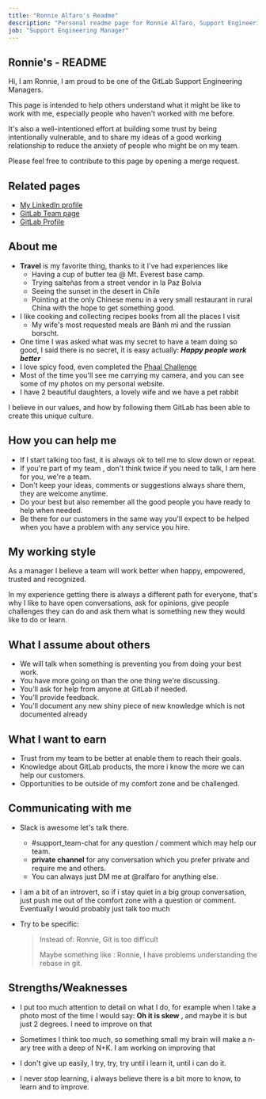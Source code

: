 ```yaml
---
title: "Ronnie Alfaro's Readme"
description: "Personal readme page for Ronnie Alfaro, Support Engineering Manager, GitLab"
job: "Support Engineering Manager"
---
```

## Ronnie's - README

Hi, I am Ronnie, I am proud to be one of the GitLab Support Engineering Managers.

This page is intended to help others understand what it might be like to work with me, especially people who haven't worked with me before.

It's also a well-intentioned effort at building some trust by being intentionally vulnerable, and to share my ideas of a good working relationship to reduce the anxiety of people who might be on my team.

Please feel free to contribute to this page by opening a merge request.

## Related pages

* [My LinkedIn profile](https://www.linkedin.com/in/ronnie-a-4a4a6b31/)
* [GitLab Team page](/handbook/company/team/#ronniealfaro)
* [GitLab Profile](https://gitlab.com/ronniealfaro)

## About me

* **Travel** is my favorite thing, thanks to it I've had experiences like
  * Having a cup of butter tea @ Mt. Everest base camp.
  * Trying salteñas from a street vendor in la Paz Bolvia
  * Seeing the sunset in the desert in Chile
  * Pointing at the only Chinese menu in a very small restaurant in rural China with the hope to get something good.
* I like cooking and collecting recipes books from all the places I visit
  * My wife's most requested meals are Bánh mì and the russian borscht.
* One time I was asked what was my secret to have a team doing so good, I said there is no secret, it is easy actually: ***Happy people work better***
* I love spicy food, even completed the [Phaal Challenge](https://newyork.seriouseats.com/2008/06/brick-lane-curry-house-east-village-nyc-phaal-spiciest-indian-curry.html)
* Most of the time you'll see me carrying my camera, and you can see some of my photos on my personal website.
* I have 2 beautiful daughters, a lovely wife and we have a pet rabbit

I believe in our values, and how by following them GitLab has been able to create this unique culture.

## How you can help me

* If I start talking too fast, it is always ok to tell me to slow down or repeat.
* If you're part of my team , don't think twice if you need to talk, I am here for you, we're a team.
* Don't keep your ideas, comments or suggestions always share them, they are welcome anytime.
* Do your best but also remember all the good people you have ready to help when needed.
* Be there for our customers in the same way you'll expect to be helped when you have a problem with any service you hire.

## My working style

As a manager I believe a team will work better when happy, empowered,  trusted and recognized.

In my experience getting there is always a different path for everyone,  that's why I like to have open conversations, ask for opinions, give people challenges they can do and ask them what is something new they would like to do or learn.

## What I assume about others

* We will talk when something is preventing you from doing your best work.
* You have more going on than the one thing we're discussing.
* You'll ask for help from anyone at GitLab if needed.
* You'll provide feedback.
* You'll document any new shiny piece of new knowledge which is not documented already

## What I want to earn

* Trust from my team to be better at enable them to reach their goals.
* Knowledge  about GitLab products, the more i know the more we can help our customers.
* Opportunities to be outside of my comfort zone and be challenged.

## Communicating with me

* Slack is awesome let's talk there.

  * #support_team-chat for any question / comment which may help our team.
  * **private channel** for any conversation which you prefer private and require me and others.
  * You can always just DM me at @ralfaro for anything else.

* I am a bit of an introvert, so if i stay quiet in a big group conversation, just push me out of the comfort zone with a question or comment. Eventually I would probably just talk too much

* Try to be specific:

  > Instead of: Ronnie, Git is too difficult
  >
  > Maybe something like : Ronnie, I have problems understanding the rebase in git.

## Strengths/Weaknesses

* I put too much attention to detail on  what I do, for example when I take a photo most of the time I would say: **Oh it is skew** , and maybe it is but just 2 degrees. I need to improve on that

* Sometimes I think too much, so something small my brain will make a n-ary tree with a deep of N+K. I am working on improving that

* I don't give up easily, I try, try, try until i learn it, until i can do it.

* I never stop learning, i always believe there is a bit more to know, to learn and to improve.

